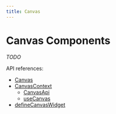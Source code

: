 ```yaml
---
title: Canvas
---
```


# Canvas Components

*TODO*

API references:
  - [Canvas](/docs/api/workspace/functions/Canvas)
  - [CanvasContext](/docs/api/workspace/interfaces/CanvasContext)
    - [CanvasApi](/docs/api/workspace/interfaces/CanvasApi)
    - [useCanvas](/docs/api/workspace/functions/useCanvas)
  - [defineCanvasWidget](/docs/api/workspace/functions/defineCanvasWidget)
